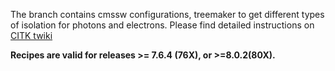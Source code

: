 The branch contains cmssw configurations, treemaker to get different types of isolation for photons and electrons.
Please find detailed instructions on [CITK twiki]

<b>Recipes are valid for releases >= 7.6.4 (76X), or >=8.0.2(80X).</b>

[CITK twiki]:https://twiki.cern.ch/twiki/bin/view/CMS/EgammaPFBasedIsolationRun2
